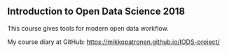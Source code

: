 
Introduction to Open Data Science 2018
--------------------------------------

This course gives tools for modern open data workflow.

My course diary at GitHub:
<https://mikkopatronen.github.io/IODS-project/>
